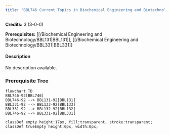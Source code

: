 ```yaml
---
title: "BBL746 Current Topics in Biochemical Engineering and Biotechnology"
---
```

**Credits:** 3 (3-0-0)

**Prerequisites:** [[/Biochemical Engineering and Biotechnology/BBL131|BBL131]], [[/Biochemical Engineering and Biotechnology/BBL331|BBL331]]

#### Description
No description available.

### Prerequisite Tree

```mermaid
flowchart TD
BBL746-92[BBL746]
BBL746-92 --> BBL131-92[BBL131]
BBL331-92 --> BBL133-92[BBL133]
BBL331-92 --> BBL132-92[BBL132]
BBL746-92 --> BBL331-92[BBL331]

classDef empty height:17px, fill:transparent, stroke:transparent;
classDef trueEmpty height:0px, width:0px;
```